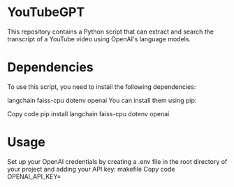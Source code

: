 # YouTubeGPT

This repository contains a Python script that can extract and search the transcript of a YouTube video using OpenAI's language models.

# Dependencies
To use this script, you need to install the following dependencies:

langchain
faiss-cpu
dotenv
openai
You can install them using pip:

Copy code
pip install langchain faiss-cpu dotenv openai

# Usage
Set up your OpenAI credentials by creating a .env file in the root directory of your project and adding your API key:
makefile
Copy code
OPENAI_API_KEY=<your-api-key>
